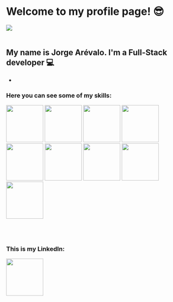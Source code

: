 # Welcome to my profile page! 😎

<img src="https://media.tenor.com/PLIr_VkF6ywAAAAM/ghostedvpn-hacker-cat.gif"/>
<br></br>

## My name is Jorge Arévalo. I'm a Full-Stack developer 💻
- 
### Here you can see some of my skills:
<img src="https://cdn.jsdelivr.net/gh/devicons/devicon@latest/icons/java/java-original-wordmark.svg" style="width: 100px; height: auto;" /> <img src="https://cdn.jsdelivr.net/gh/devicons/devicon@latest/icons/javascript/javascript-original.svg" style="width: 100px; height: auto;" /> <img src="https://cdn.jsdelivr.net/gh/devicons/devicon@latest/icons/python/python-original-wordmark.svg" style="width: 100px; height: auto;" /> <img src="https://cdn.jsdelivr.net/gh/devicons/devicon@latest/icons/html5/html5-original-wordmark.svg" style="width: 100px; height: auto;"/> <img src="https://cdn.jsdelivr.net/gh/devicons/devicon@latest/icons/bootstrap/bootstrap-original-wordmark.svg" style="width: 100px; height: auto;"/>
<img src="https://cdn.jsdelivr.net/gh/devicons/devicon@latest/icons/react/react-original-wordmark.svg" style="width: 100px; height: auto;"/> <img src="https://cdn.jsdelivr.net/gh/devicons/devicon@latest/icons/flask/flask-original-wordmark.svg" style="width: 100px; height: auto;"/> <img src="https://cdn.jsdelivr.net/gh/devicons/devicon@latest/icons/hibernate/hibernate-original-wordmark.svg" style="width: 100px; height: auto;"/> <img src="https://cdn.jsdelivr.net/gh/devicons/devicon@latest/icons/apache/apache-original-wordmark.svg" style="width: 100px; height: auto;"/>


<br></br>
### This is my LinkedIn:
<a href="http://www.linkedin.com/in/jorge-ar%C3%A9valo-mor%C3%A1n-182749180" style="text-decoration: none"><img src="https://cdn.jsdelivr.net/gh/devicons/devicon@latest/icons/linkedin/linkedin-original.svg" style="width: 100px; height: auto;"/></a>











<!--
**JorgeArevalo-hub/JorgeArevalo-hub** is a ✨ _special_ ✨ repository because its `README.md` (this file) appears on your GitHub profile.

Here are some ideas to get you started:

- 🔭 I’m currently working on ...
- 🌱 I’m currently learning ...
- 👯 I’m looking to collaborate on ...
- 🤔 I’m looking for help with ...
- 💬 Ask me about ...
- 📫 How to reach me: ...
- 😄 Pronouns: ...
- ⚡ Fun fact: ...
-->
